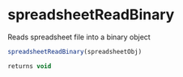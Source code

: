 # spreadsheetReadBinary

 Reads spreadsheet file into a binary object

```javascript
spreadsheetReadBinary(spreadsheetObj)
```

```javascript
returns void
```
